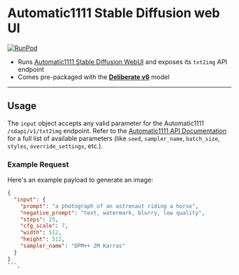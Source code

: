 <h1>Automatic1111 Stable Diffusion web UI</h1>

[![RunPod](https://api.runpod.io/badge/runpod-workers/worker-a1111)](https://www.runpod.io/console/hub/runpod-workers/worker-a1111)

- Runs [Automatic1111 Stable Diffusion WebUI](https://github.com/AUTOMATIC1111/stable-diffusion-webui) and exposes its `txt2img` API endpoint
- Comes pre-packaged with the [**Deliberate v6**](https://huggingface.co/XpucT/Deliberate) model

---

## Usage

The `input` object accepts any valid parameter for the Automatic1111 `/sdapi/v1/txt2img` endpoint. Refer to the [Automatic1111 API Documentation](https://github.com/AUTOMATIC1111/stable-diffusion-webui/wiki/API) for a full list of available parameters (like `seed`, `sampler_name`, `batch_size`, `styles`, `override_settings`, etc.).

### Example Request

Here's an example payload to generate an image:

```json
{
  "input": {
    "prompt": "a photograph of an astronaut riding a horse",
    "negative_prompt": "text, watermark, blurry, low quality",
    "steps": 25,
    "cfg_scale": 7,
    "width": 512,
    "height": 512,
    "sampler_name": "DPM++ 2M Karras"
  }
}
```.
